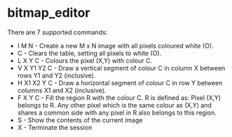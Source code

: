 # bitmap_editor
There are 7 supported commands:

*  I M N - Create a new M x N image with all pixels coloured white (O).
*  C - Clears the table, setting all pixels to white (O).
*  L X Y C - Colours the pixel (X,Y) with colour C.
*  V X Y1 Y2 C - Draw a vertical segment of colour C in column X between rows Y1 and Y2 (inclusive).
*  H X1 X2 Y C - Draw a horizontal segment of colour C in row Y between columns X1 and X2 (inclusive).
*  F X Y C - Fill the region R with the colour C. R is defined as: Pixel (X,Y) belongs to R. Any other pixel which is the same colour as (X,Y) and shares a common side with any pixel in R also belongs to this region.
*  S - Show the contents of the current image
*  X - Terminate the session
